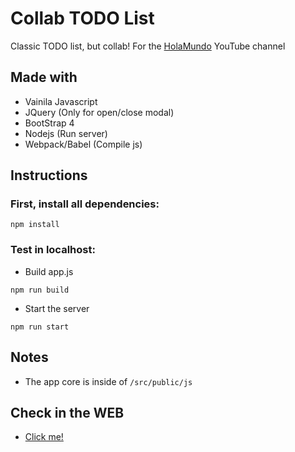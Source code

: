 # Collab TODO List

Classic TODO list, but collab! 
For the [HolaMundo](https://www.youtube.com/channel/UC4FHiPgS1KXkUMx3dxBUtPg) YouTube channel

## Made with

- Vainila Javascript
- JQuery (Only for open/close modal)
- BootStrap 4
- Nodejs (Run server)
- Webpack/Babel (Compile js)

## Instructions

### First, install all dependencies:
```
npm install
```

### Test in localhost:

- Build app.js
```
npm run build
```

- Start the server
```
npm run start
```
## Notes

- The app core is inside of ```/src/public/js```

## Check in the WEB

- [Click me!](https://collab-todo-list.herokuapp.com/)

